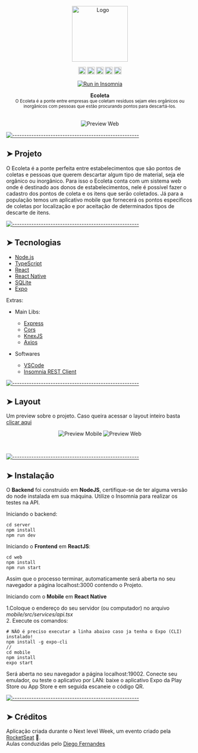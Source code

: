 <!-- ⚠️ This README has been generated from the file(s) "blueprint.md" ⚠️-->

<p align="center">
  <img src="https://raw.githubusercontent.com/DanielObara/NLW-1.0/ba807fa46c4114d0e052f5e8291624f24821278a/.github/logo.svg" alt="Logo" width="150" height="auto" />
</p>
<p align="center">
		<a href="https://img.shields.io/github/languages/count/StefanyVasc/NLW-1?style=for-the-badge"><img alt="Languagens" src="https://img.shields.io/github/languages/count/StefanyVasc/NLW-1?style=for-the-badge" height="20"/></a>
<a href="https://img.shields.io/github/repo-size/StefanyVasc/NLW-1?style=for-the-badge"><img alt="Repo Size" src="https://img.shields.io/github/repo-size/StefanyVasc/NLW-1?style=for-the-badge" height="20"/></a>
<a href="https://img.shields.io/npm/v/npm?style=for-the-badge"><img alt="Npm Version" src="https://img.shields.io/npm/v/npm?style=for-the-badge" height="20"/></a>
<a href="https://img.shields.io/github/last-commit/STefanyVasc/nlw-1?style=for-the-badge"><img alt="Commits" src="https://img.shields.io/github/last-commit/STefanyVasc/nlw-1?style=for-the-badge" height="20"/></a>
<a href="https://img.shields.io/badge/Made%20by-Stefany%20S%C3%A1-blueviolet?style=for-the-badge&logo=appveyor"><img alt="Made By" src="https://img.shields.io/badge/Made%20by-Stefany%20S%C3%A1-blueviolet?style=for-the-badge&logo=appveyor" height="20"/></a>
	</p>


<p align="center">
    <a href="https://insomnia.rest/run/?label=ecoleta&uri=https%3A%2F%2Fgithub.com%2FStefanyVasc%2FNLW-1%2Fblob%2Fmaster%2FInsomnia_2020-06-09.json" target="_blank"><img src="https://insomnia.rest/images/run.svg" alt="Run in Insomnia"></a>
</p>

<p align="center">
  <b>Ecoleta</b></br>
  <sub>O Ecoleta é a ponte entre empresas que coletam resíduos sejam eles orgânicos ou inorgânicos com pessoas que estão procurando pontos para descartá-los.<sub>
</p>

<br />


<div align="center">
  <img src="web/src/assets/web-preview.png" alt="Preview Web"></img>
</div>



[![-----------------------------------------------------](https://raw.githubusercontent.com/andreasbm/readme/master/assets/lines/rainbow.png)](#projeto)

## ➤ Projeto

O Ecoleta é a ponte perfeita entre estabelecimentos que são pontos de coletas e pessoas que querem descartar algum tipo de material, seja ele orgânico ou inorgânico. 
Para isso o Ecoleta conta com um sistema web onde é destinado aos donos de estabelecimentos, nele é possível fazer o cadastro dos pontos de coleta e os itens que serão coletados. Já para a população temos um aplicativo mobile que fornecerá os pontos especificos de coletas por localização e por aceitação de determinados tipos de descarte de itens. 




[![-----------------------------------------------------](https://raw.githubusercontent.com/andreasbm/readme/master/assets/lines/rainbow.png)](#tecnologias)

## ➤ Tecnologias

- [Node.js](https://nodejs.org/en/)
- [TypeScript]()
- [React](https://reactjs.org/)
- [React Native](https://facebook.github.io/react-native/)
- [SQLite](https://www.sqlite.org/index.html)
- [Expo](https://expo.io/)

Extras: 
  * Main Libs:
    * [Express](https://expressjs.com/pt-br/)
    * [Cors](https://www.npmjs.com/package/cors)
    * [KnexJS](http://knexjs.org/)
    * [Axios](https://github.com/axios/axios)
  
  * Softwares
    * [VSCode](https://code.visualstudio.com/)
    * [Insomnia REST Client](https://insomnia.rest/)




[![-----------------------------------------------------](https://raw.githubusercontent.com/andreasbm/readme/master/assets/lines/rainbow.png)](#layout)

## ➤ Layout

Um preview sobre o projeto. Caso queira acessar o layout inteiro basta [clicar aqui](https://www.figma.com/file/9TlOcj6l7D05fZhU12xWT3/Ecoleta-(Booster)?node-id=0%3A1)


<div align="center">
  
  <img src="web/src/assets/mobile-preview.png" alt="Preview Mobile"></img>
  <img src="web/src/assets/web-preview.png" alt="Preview Web"></img>
</div>



<br/>




[![-----------------------------------------------------](https://raw.githubusercontent.com/andreasbm/readme/master/assets/lines/rainbow.png)](#instalao)

## ➤ Instalação

O **Backend** foi construido em **NodeJS**, certifique-se de ter alguma versão do node instalada em sua máquina. Utilize o Insomnia para realizar os testes na API.

Iniciando o backend: 
```
cd server
npm install
npm run dev
```

Iniciando o **Frontend** em **ReactJS**: 

```
cd web
npm install
npm run start
```

Assim que o processo terminar, automaticamente será aberta no seu navegador a página localhost:3000 contendo o Projeto.

Iniciando com o **Mobile** em **React Native**

  1.Coloque o endereço do seu servidor (ou computador) no arquivo *mobile/src/services/api.tsx*
  <br/>
  2. Execute os comandos:
   
  ```
  # NÃO é preciso executar a linha abaixo caso ja tenha o Expo (CLI) instalado!
  npm install -g expo-cli
  //
  cd mobile
  npm install
  expo start
  ```

Será aberta no seu navegador a página localhost:19002. Conecte seu emulador, ou teste o aplicativo por LAN: baixe o aplicativo Expo da Play Store ou App Store e em seguida escaneie o código QR.


[![-----------------------------------------------------](https://raw.githubusercontent.com/andreasbm/readme/master/assets/lines/rainbow.png)](#crditos-)

## ➤ Créditos 

Aplicação criada durante o Next level Week, um evento criado pela [RocketSeat](https://rocketseat.com.br/) 🚀. <br/>
Aulas conduzidas pelo [Diego Fernandes](https://github.com/diego3g)
